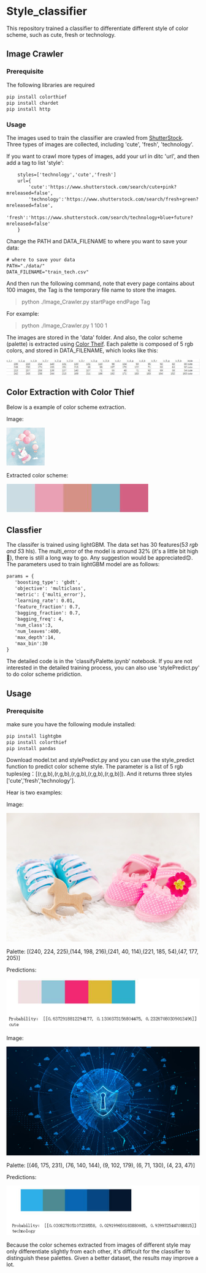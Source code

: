 # Style_classifier
This repository trained a classifier to differentiate different style of color scheme, such as cute, fresh or technology.
## Image Crawler
### Prerequisite

The following libraries are required
```
pip install colorthief
pip install chardet
pip install http
```

### Usage

The images used to train the classifier are crawled from <a href="https://www.shutterstock.com/">ShutterStock<a/>. Three types of images are collected, including 'cute', 'fresh', 'technology'.

If you want to crawl more types of images, add your url in ditc 'url', and then add a tag to list 'style':

```
    styles=['technology','cute','fresh']
    url={
        'cute':'https://www.shutterstock.com/search/cute+pink?mreleased=false',
        'technology':'https://www.shutterstock.com/search/fresh+green?mreleased=false',
        'fresh':'https://www.shutterstock.com/search/technology+blue+future?mreleased=false'
    }
 ```

Change the PATH and DATA_FILENAME to where you want to save your data:

```
# where to save your data
PATH="./data/"
DATA_FILENAME="train_tech.csv"
```

And then run the following command, note that every page contains about 100 images, the Tag is the temporary file name to store the images.
> python ./Image_Crawler.py startPage endPage Tag

For example:

> python ./Image_Crawler.py 1 100 1

 The images are stored in the 'data' folder. And also, the color scheme (palette) is extracted using <a href="https://github.com/fengsp/color-thief-py">Color Theif</a>. Each palette is composed of 5 rgb colors, and stored in DATA_FILENAME, which looks like this:
 
 <img src="images/traincsv.jpg"/>
 
 ## Color Extraction with Color Thief
 
 Below is a example of color scheme extraction.
 
 Image:
 
 <img src="./data/cute/cute_4.jpg" style="width:100px;height=100px" />
 
 Extracted color scheme:
 
 <img src="./images/cute_4.jpg">
 
 ## Classfier
 The classifer is trained using lightGBM. The data set has 30 features(5*3 rgb and 5*3 hls). The multi_error of the model is arround 32% (it's a little bit high:eyes:), there is still a long way to go. Any suggestion would be appreciated:blush:.
 The parameters used to train lightGBM model are as follows:
 ```
 params = {
    'boosting_type': 'gbdt',
    'objective': 'multiclass',
    'metric': {'multi_error'},
    'learning_rate': 0.01,
    'feature_fraction': 0.7,
    'bagging_fraction': 0.7,
    'bagging_freq': 4,
    'num_class':3,
    'num_leaves':400,
    'max_depth':14,
    'max_bin':30
}
```
 The detailed code is in the 'classifyPalette.ipynb' notebook. If you are not interested in the detailed training process, you can also use 'stylePredict.py' to do color scheme pridiction.
 
 ## Usage
 ### Prerequisite
 make sure you have the following module installed:
 ```
 pip install lightgbm
 pip install colorthief
 pip install pandas
 ```
  Download model.txt and stylePredict.py and you can use the style_predict function to predict color scheme style. The parameter is a list of 5 rgb tuples(eg：[(r,g,b),(r,g,b),(r,g,b),(r,g,b),(r,g,b)]). And it returns three styles ['cute','fresh','technology'].
  
  Hear is two examples:
  
  Image:
  
  <img src="./data/cute/cute_600.jpg" />

  Palette: [(240, 224, 225),(144, 198, 216),(241, 40, 114),(221, 185, 54),(47, 177, 205)]
  
  Predictions:
  
  <img src="./images/cute_600.jpg">
  
  
  Image:
  
  <img src="./data/technology/technology_600.jpg" />

  Palette: [(46, 175, 231), (76, 140, 144), (9, 102, 179), (6, 71, 130), (4, 23, 47)]
  
  Predictions:
  
  <img src="./images/technology_600.jpg">
  
  
  Because the color schemes extracted from images of different style may only differentiate slightly from each other, it's difficult for the classifier to distinguish these palettes. Given a better dataset, the results may improve a lot.

 
